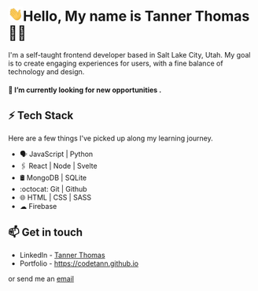 # <img src="https://raw.githubusercontent.com/ABSphreak/ABSphreak/master/gifs/Hi.gif" width="30px">Hello, My name is Tanner Thomas 👨‍💻

I'm a self-taught frontend developer based in Salt Lake City, Utah. My goal is to create engaging experiences for users, with a fine balance of technology and design.

#### 🔭 I’m currently looking for new opportunities .


## ⚡ Tech Stack

Here are a few things I've picked up along my learning journey.

* 🗣 JavaScript | Python 
* 🖇️ React | Node | Svelte
* 🛢️ MongoDB | SQLite
* :octocat: Git | Github
* 🌐 HTML | CSS | SASS
* ☁ Firebase

## 📫 Get in touch
- LinkedIn - [Tanner Thomas](https://in.linkedin.com/in/tanner-thomas)
- Portfolio - https://codetann.github.io

 or send me an [email](mailto:thetannerthomas@gmail.com)

